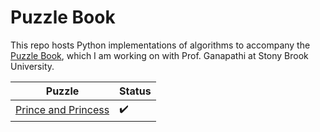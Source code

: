 # Puzzle Book
This repo hosts Python implementations of algorithms to accompany the [Puzzle Book](https://www.google.com/books/edition/Mathematical_and_Algorithmic_Puzzles/C7q6EAAAQBAJ?hl=en&gbpv=0), which I am working on with Prof. Ganapathi at Stony Brook University. 

| Puzzle | Status |
| ------ | ------ |
| [Prince and Princess](https://github.com/tahsina13/Puzzle-Book/tree/main/PrincePrincess) | :heavy_check_mark: |
